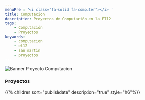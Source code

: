 ```yaml
---
menuPre : '<i class="fa-solid fa-computer"></i> '
title: Computacion
description: Proyectos de Computación en la ET12
tags:
    - Computación
    - Proyectos
keywords:
    - computacion
    - et12
    - san martin
    - proyectos
---
```


![Banner Proyecto Computacion](/imgs/proyectocomputacion.png?lightbox=false)

### Proyectos

{{% children sort="publishdate" description="true" style="h6"%}}